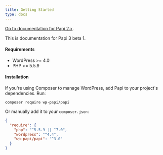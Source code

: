 ```yaml
---
title: Getting Started
type: docs
---
```


[Go to documentation for Papi 2.x](/docs-2.x/).

This is documentation for Papi 3 beta 1.

#### Requirements

- WordPress >= 4.0
- PHP >= 5.5.9

#### Installation

If you're using Composer to manage WordPress, add Papi to your project's dependencies. Run:

`composer require wp-papi/papi`

Or manually add it to your `composer.json`:

```json
{
  "require": {
    "php": "^5.5.9 || ^7.0",
    "wordpress": "^4.4",
    "wp-papi/papi": "^3.0"
  }
}
```
